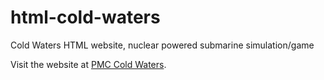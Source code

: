 # html-cold-waters

Cold Waters HTML website, nuclear powered submarine simulation/game

Visit the website at [PMC Cold Waters](https://cold-waters.pmctactical.org).

